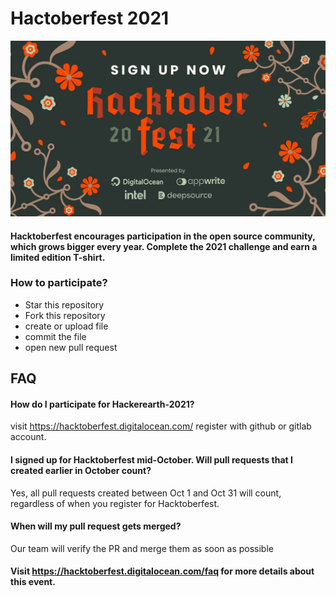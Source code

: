
# Hactoberfest 2021

![logo](Images/Hactoberfest.png?raw=true "logo")
#### Hacktoberfest encourages participation in the open source community, which grows bigger every year. Complete the 2021 challenge and earn a limited edition T-shirt.

### How to participate?
- Star this repository 
- Fork this repository
- create or upload file
- commit the file
- open new pull request
 
## FAQ

#### How do I participate for Hackerearth-2021?
visit https://hacktoberfest.digitalocean.com/ register with github or gitlab account.

#### I signed up for Hacktoberfest mid-October. Will pull requests that I created earlier in October count?
Yes, all pull requests created between Oct 1 and Oct 31 will count, regardless of when you register for Hacktoberfest. 

#### When will my pull request gets merged?

Our team will verify the PR and merge them as soon as possible

#### Visit https://hacktoberfest.digitalocean.com/faq for more details about this event.
